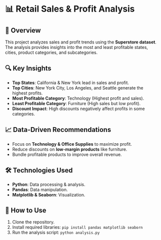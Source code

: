 # 📊 Retail Sales & Profit Analysis

## 📌 Overview
This project analyzes sales and profit trends using the **Superstore dataset**. The analysis provides insights into the most and least profitable states, cities, product categories, and subcategories.

## 🔍 Key Insights
- **Top States**: California & New York lead in sales and profit.
- **Top Cities**: New York City, Los Angeles, and Seattle generate the highest profits.
- **Most Profitable Category**: Technology (Highest profit and sales).
- **Least Profitable Category**: Furniture (High sales but low profit).
- **Discount Impact**: High discounts negatively affect profits in some categories.

## 📈 Data-Driven Recommendations
- Focus on **Technology & Office Supplies** to maximize profit.
- Reduce discounts on **low-margin products** like furniture.
- Bundle profitable products to improve overall revenue.

## 🛠️ Technologies Used
- **Python**: Data processing & analysis.
- **Pandas**: Data manipulation.
- **Matplotlib & Seaborn**: Visualization.

## 🚀 How to Use
1. Clone the repository.
2. Install required libraries: `pip install pandas matplotlib seaborn`
3. Run the analysis script: `python analysis.py`

